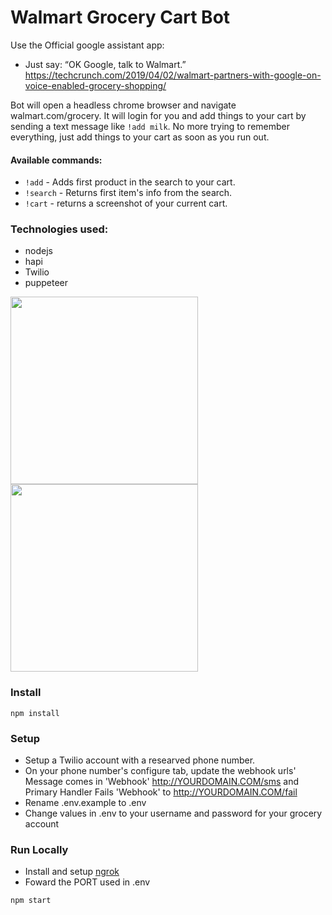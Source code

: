 # Walmart Grocery Cart Bot

Use the Official google assistant app:

- Just say: “OK Google, talk to Walmart.”
https://techcrunch.com/2019/04/02/walmart-partners-with-google-on-voice-enabled-grocery-shopping/

Bot will open a headless chrome browser and navigate walmart.com/grocery. It will login for you and add things to your cart by sending a text message like `!add milk`. No more trying to remember everything, just add things to your cart as soon as you run out.

#### Available commands:

- `!add` - Adds first product in the search to your cart.
- `!search` - Returns first item's info from the search.
- `!cart` - returns a screenshot of your current cart.

### Technologies used:

- nodejs
- hapi
- Twilio
- puppeteer

<p float="left">
  <img src="../master/screenshots/text.jpg"  width="300"/>
  <img src="../master/screenshots/app.jpg" width="300" />
</p>

### Install

```
npm install
```

### Setup

- Setup a Twilio account with a researved phone number.
- On your phone number's configure tab, update the webhook urls' Message comes in 'Webhook' http://YOURDOMAIN.COM/sms and Primary Handler Fails 'Webhook' to http://YOURDOMAIN.COM/fail
- Rename .env.example to .env
- Change values in .env to your username and password for your grocery account

### Run Locally

- Install and setup [ngrok](https://ngrok.com/)
- Foward the PORT used in .env

```
npm start
```
